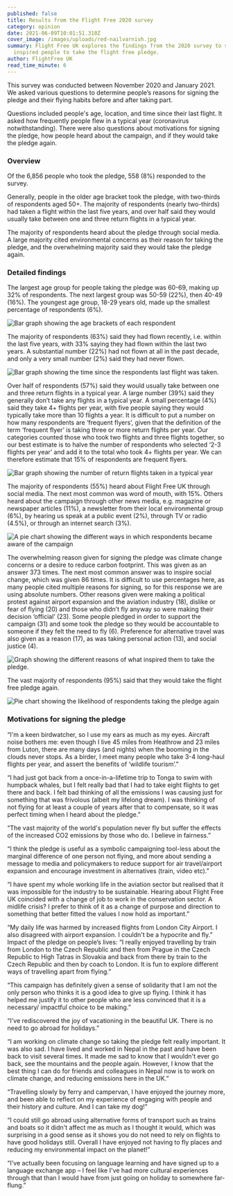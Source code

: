 ```yaml
---
published: false
title: Results from the Flight Free 2020 survey
category: opinion
date: 2021-06-09T10:01:51.318Z
cover_image: /images/uploads/red-nailvarnish.jpg
summary: Flight Free UK explores the findings from the 2020 survey to see what
  inspired people to take the flight free pledge.
author: FlightFree UK
read_time_minute: 6
---
```

This survey was conducted between November 2020 and January 2021. We asked various questions to determine people’s reasons for signing the pledge and their flying habits before and after taking part. 

Questions included people's age, location, and time since their last flight. It asked how frequently people flew in a typical year (coronavirus notwithstanding). There were also questions about motivations for signing the pledge, how people heard about the campaign, and if they would take the pledge again.

### Overview

Of the 6,856 people who took the pledge, 558 (8%) responded to the survey. 

Generally, people in the older age bracket took the pledge, with two-thirds of respondents aged 50+. The majority of respondents (nearly two-thirds) had taken a flight within the last five years, and over half said they would usually take between one and three return flights in a typical year. 

The majority of respondents heard about the pledge through social media. A large majority cited environmental concerns as their reason for taking the pledge, and the overwhelming majority said they would take the pledge again.

### Detailed findings

The largest age group for people taking the pledge was 60-69, making up 32% of respondents. The next largest group was 50-59 (22%), then 40-49 (16%). The youngest age group, 18-29 years old, made up the smallest percentage of respondents (6%). 

![Bar graph showing the age brackets of each respondent](/images/uploads/age-graph-2020.jpg)

The majority of respondents (63%) said they had flown recently, i.e. within the last five years, with 33% saying they had flown within the last two years. A substantial number (22%) had not flown at all in the past decade, and only a very small number (2%) said they had never flown. 

![Bar graph showing the time since the respondents last flight was taken.](/images/uploads/last-flight-graph-2020.jpg "Graph showing time since last flight")

Over half of respondents (57%) said they would usually take between one and three return flights in a typical year. A large number (39%) said they generally don’t take any flights in a typical year. A small percentage (4%) said they take 4+ flights per year, with five people saying they would typically take more than 10 flights a year. It is difficult to put a number on how many respondents are ‘frequent flyers’, given that the definition of the term ‘frequent flyer’ is taking three or more return flights per year. Our categories counted those who took two flights and three flights together, so our best estimate is to halve the number of respondents who selected ‘2-3 flights per year’ and add it to the total who took 4+ flights per year. We can therefore estimate that 15% of respondents are frequent flyers.

![Bar graph showing the number of return flights taken in a typical year](/images/uploads/return-flights-graph-2020.jpg "Graph showing the frequency of return flights in a typical year")

The majority of respondents (55%) heard about Flight Free UK through social media. The next most common was word of mouth, with 15%. Others heard about the campaign through other news media, e.g. magazine or newspaper articles (11%), a newsletter from their local environmental group (6%), by hearing us speak at a public event (2%), through TV or radio (4.5%), or through an internet search (3%).

![A pie chart showing the different ways in which respondents became aware of the campaign](/images/uploads/hear-about-campaign-graph-2020.jpg "Graph depicting how respondents became aware of the campaign")

The overwhelming reason given for signing the pledge was climate change concerns or a desire to reduce carbon footprint. This was given as an answer 373 times. The next most common answer was to inspire social change, which was given 86 times. It is difficult to use percentages here, as many people cited multiple reasons for signing, so for this response we are using absolute numbers. Other reasons given were making a political protest against airport expansion and the aviation industry (18), dislike or fear of flying (20) and those who didn’t fly anyway so were making their decision ‘official’ (23). Some people pledged in order to support the campaign (31) and some took the pledge so they would be accountable to someone if they felt the need to fly (6). Preference for alternative travel was also given as a reason (17), as was taking personal action (13), and social justice (4).

![Graph showing the different reasons of what inspired them to take the pledge.](/images/uploads/motivations-graph-2020.jpg "Motivations for signing the Flight Free Pledge")

The vast majority of respondents (95%) said that they would take the flight free pledge again.

![Pie chart showing the likelihood of respondents taking the pledge again](/images/uploads/repledge-graph-2020.jpg "The majority of repondents would take the pledge again")

### Motivations for signing the pledge

“I'm a keen birdwatcher, so I use my ears as much as my eyes. Aircraft noise bothers me: even though I live 45 miles from Heathrow and 23 miles from Luton, there are many days (and nights) when the booming in the clouds never stops. As a birder, I meet many people who take 3-4 long-haul flights per year, and assert the benefits of ‘wildlife tourism’.”

“I had just got back from a once-in-a-lifetime trip to Tonga to swim with humpback whales, but I felt really bad that I had to take eight flights to get there and back. I felt bad thinking of all the emissions I was causing just for something that was frivolous (albeit my lifelong dream). I was thinking of not flying for at least a couple of years after that to compensate, so it was perfect timing when I heard about the pledge.”

“The vast majority of the world's population never fly but suffer the effects of the increased CO2 emissions by those who do. I believe in fairness.”

“I think the pledge is useful as a symbolic campaigning tool-less about the marginal difference of one person not flying, and more about sending a message to media and policymakers to reduce support for air travel/airport expansion and encourage investment in alternatives (train, video etc).”

“I have spent my whole working life in the aviation sector but realised that it was impossible for the industry to be sustainable. Hearing about Flight Free UK coincided with a change of job to work in the conservation sector. A midlife crisis? I prefer to think of it as a change of purpose and direction to something that better fitted the values I now hold as important.”

“My daily life was harmed by increased flights from London City Airport. I also disagreed with airport expansion. I couldn't be a hypocrite and fly.”
Impact of the pledge on people’s lives:
“I really enjoyed travelling by train from London to the Czech Republic and then from Prague in the Czech Republic to High Tatras in Slovakia and back from there by train to the Czech Republic and then by coach to London. It is fun to explore different ways of travelling apart from flying.”

“This campaign has definitely given a sense of solidarity that I am not the only person who thinks it is a good idea to give up flying. I think it has helped me justify it to other people who are less convinced that it is a necessary/ impactful choice to be making.”

“I've rediscovered the joy of vacationing in the beautiful UK. There is no need to go abroad for holidays.”

“I am working on climate change so taking the pledge felt really important. It was also sad. I have lived and worked in Nepal in the past and have been back to visit several times. It made me sad to know that I wouldn't ever go back, see the mountains and the people again. However, I know that the best thing I can do for friends and colleagues in Nepal now is to work on climate change, and reducing emissions here in the UK.”

“Travelling slowly by ferry and campervan, I have enjoyed the journey more, and been able to reflect on my experience of engaging with people and their history and culture. And I can take my dog!”

“I could still go abroad using alternative forms of transport such as trains and boats so it didn't affect me as much as I thought it would, which was surprising in a good sense as it shows you do not need to rely on flights to have good holidays still. Overall I have enjoyed not having to fly places and reducing my environmental impact on the planet!”

“I've actually been focusing on language learning and have signed up to a language exchange app – I feel like I've had more cultural experiences through that than I would have from just going on holiday to somewhere far-flung.”